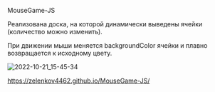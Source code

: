 MouseGame-JS

Реализована доска, на которой динамически выведены ячейки (количество можно изменить). 

При движении мыши меняется backgroundColor ячейки и плавно возвращается к исходному цвету.

![2022-10-21_15-45-34](https://user-images.githubusercontent.com/101303690/197153902-ba940fa3-6773-4314-9c59-bdfd6a5c35f2.png)

https://zelenkov4462.github.io/MouseGame-JS/
